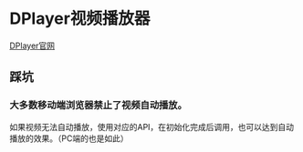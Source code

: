 # DPlayer视频播放器

[DPlayer官网](https://dplayer.diygod.dev/zh/ecosystem.html)

## 踩坑

### 大多数移动端浏览器禁止了视频自动播放。
  
如果视频无法自动播放，使用对应的API，在初始化完成后调用，也可以达到自动播放的效果。（PC端的也是如此）


